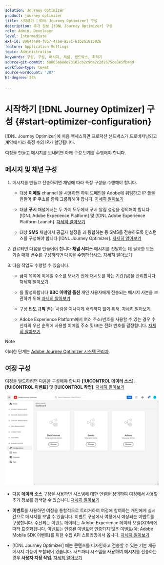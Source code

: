 ```yaml
---
solution: Journey Optimizer
product: journey optimizer
title: 시작하기 [!DNL Journey Optimizer] 구성
description: 추가 정보 [!DNL Journey Optimizer] 구성
role: Admin, Developer
level: Intermediate
exl-id: 0964a484-f957-4aae-a571-61b2a1615026
feature: Application Settings
topic: Administration
keywords: 구성, 구성, 메시지, 채널, 샌드박스, 최적기
source-git-commit: b8065a68ed73102cb2c9da2c2d2675ce8e5fbaad
workflow-type: tm+mt
source-wordcount: '387'
ht-degree: 34%

---
```



# 시작하기 [!DNL Journey Optimizer] 구성 {#start-optimizer-configuration}

[!DNL Journey Optimizer]에 처음 액세스하면 프로덕션 샌드박스가 프로비저닝되고 계약에 따라 특정 수의 IP가 할당됩니다.

여정을 만들고 메시지를 보내려면 아래 구성 단계를 수행해야 합니다.

## 메시지 및 채널 구성

1. 메시지를 만들고 전송하려면 채널에 따라 특정 구성을 수행해야 합니다.

   * 대상 **이메일** channel 을 사용하면 하위 도메인을 Adobe에 위임하고 IP 풀을 만들어 IP 주소를 함께 그룹화해야 합니다. [자세히 알아보기](../email/get-started-email-config.md)

   * 대상 **푸시** 채널에서는 두 가지 모두에서 푸시 알림 설정을 정의해야 합니다 [!DNL Adobe Experience Platform] 및 [!DNL Adobe Experience Platform Launch]. [자세히 알아보기](../push/push-configuration.md)

   * 대상 **SMS** 채널에서 공급자 설정을 과 통합하는 등 SMS를 전송하도록 인스턴스를 구성해야 합니다 [!DNL Journey Optimizer]. [자세히 알아보기](../sms/sms-configuration.md)

1. 완료되면 다음을 만들어야 합니다 **채널 서피스** 메시지를 전달하는 데 필요한 모든 기술 매개 변수를 구성하려면 다음을 수행하십시오. [자세히 알아보기](channel-surfaces.md)

1. 다음 작업도 수행할 수 있습니다.

   * 금지 목록에 이메일 주소를 보내기 전에 재시도를 하는 기간(일)을 관리합니다. [자세히 알아보기](manage-suppression-list.md)

   * 를 활성화합니다 **BBC 이메일 옵션** 개인 사용자에게 전송되는 메시지 사본을 보관하기 위해 [자세히 알아보기](archiving-support.md#enable-bcc)

   * 구성 **빈도 규칙** 받는 사람을 지나치게 배려하지 않기 위해. [자세히 알아보기](frequency-rules.md)

   * Adobe Experience Platform에서 여러 주소/번호를 사용할 수 있는 경우 수신자의 우선 순위에 사용할 이메일 주소 및/또는 전화 번호를 결정합니다. [자세히 알아보기](primary-email-addresses.md)

<!--* Understand the push notification flow. [Learn more](../push/push-gs.md)-->

>[!NOTE]
>
>이러한 단계는 [Adobe Journey Optimizer 시스템 관리자](../start/path/administrator.md).

## 여정 구성

여정을 빌드하려면 다음을 구성해야 합니다 **[!UICONTROL 데이터 소스]**, **[!UICONTROL 이벤트]** 및 **[!UICONTROL 작업]**. [자세히 알아보기](about-data-sources-events-actions.md)

![](assets/admin-menu.png)

* 다음 **데이터 소스** 구성을 사용하면 시스템에 대한 연결을 정의하여 여정에서 사용할 추가 정보를 검색할 수 있습니다. [자세히 알아보기](../datasource/about-data-sources.md)

* **이벤트**&#x200B;를 사용하면 여정을 통합적으로 트리거하여 여정에 참여하는 개인에게 실시간으로 메시지를 보낼 수 있습니다. 이벤트 구성에서 여정에서 예상되는 이벤트를 구성합니다. 수신되는 이벤트 데이터는 Adobe Experience 데이터 모델(XDM)에 따라 표준화됩니다. 이벤트는 인증된 이벤트와 인증되지 않은 이벤트(예: Adobe Mobile SDK 이벤트)를 위한 수집 API 스트리밍에서 옵니다. [자세히 알아보기](../event/about-events.md)

* [!DNL Journey Optimizer] 에는 콘텐츠를 디자인하고 전송할 수 있는 기본 제공 메시지 기능이 포함되어 있습니다. 서드파티 시스템을 사용하여 메시지를 전송하는 경우 **사용자 지정 작업**. [자세히 알아보기](../action/action.md)